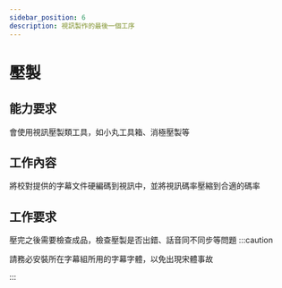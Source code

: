 ```yaml
---
sidebar_position: 6
description: 視訊製作的最後一個工序
---
```


# 壓製
## 能力要求
會使用視訊壓製類工具，如小丸工具箱、消極壓製等

## 工作內容

將校對提供的字幕文件硬編碼到視訊中，並將視訊碼率壓縮到合適的碼率

## 工作要求

壓完之後需要檢查成品，檢查壓製是否出錯、話音同不同步等問題
:::caution

請務必安裝所在字幕組所用的字幕字體，以免出現宋體事故

:::
